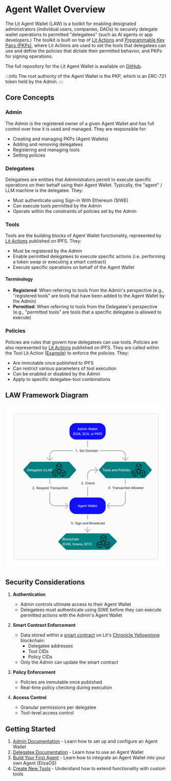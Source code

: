 # Agent Wallet Overview

The Lit Agent Wallet (LAW) is a toolkit for enabling designated administrators (individual users, companies, DAOs) to securely delegate wallet operations to permitted "delegatees" (such as AI agents or app developers.) The toolkit is built on top of [Lit Actions](../sdk/serverless-signing/overview.md) and [Programmable Key Pairs (PKPs)](../user-wallets/pkps/overview.md), where Lit Actions are used to set the tools that delegatees can use and define the policies that dictate their permitted behavior, and PKPs for signing operations.

The full repository for the Lit Agent Wallet is available on [GitHub](https://github.com/LIT-Protocol/agent-wallet).

:::info
The root authority of the Agent Wallet is the PKP, which is an ERC-721 token held by the Admin.
:::

## Core Concepts

### Admin
The Admin is the registered owner of a given Agent Wallet and has full control over how it is used and managed. They are responsible for:
- Creating and managing PKPs (Agent Wallets)
- Adding and removing delegatees
- Registering and managing tools
- Setting policies

### Delegatees
Delegatees are entities that Administrators permit to execute specific operations on their behalf using their Agent Wallet. Typically, the "agent" / LLM machine is the delegatee. They:
- Must authenticate using Sign-in With Ethereum (SIWE)
- Can execute tools permitted by the Admin
- Operate within the constraints of policies set by the Admin

### Tools
Tools are the building blocks of Agent Wallet functionality, represented by [Lit Actions](../sdk/serverless-signing/overview.md) published on IPFS. They:
- Must be registered by the Admin
- Enable permitted delegatees to execute specific actions (i.e. performing a token swap or executing a smart contract)
- Execute specific operations on behalf of the Agent Wallet

#### Terminology

- **Registered**: When referring to tools from the Admin's perspective (e.g., "registered tools" are tools that have been added to the Agent Wallet by the Admin)
- **Permitted**: When referring to tools from the Delegatee's perspective (e.g., "permitted tools" are tools that a specific delegatee is allowed to execute)

### Policies
Policies are rules that govern how delegatees can use tools. Policies are also represented by [Lit Actions](../sdk/serverless-signing/overview.md) published on IPFS. They are called within the Tool Lit Action ([Example](https://github.com/LIT-Protocol/agent-wallet/blob/main/packages/aw-tool-sign-ecdsa/src/lib/lit-actions/tool.ts)) to enforce the policies. They:
- Are immutable once published to IPFS
- Can restrict various parameters of tool execution
- Can be enabled or disabled by the Admin
- Apply to specific delegatee-tool combinations

## LAW Framework Diagram

![LAW Diagram](../../static/img/LAW-diagram.png)

## Security Considerations

1. **Authentication**
   - Admin controls ultimate access to their Agent Wallet
   - Delegatees must authenticate using SIWE before they can execute permitted actions with the Admin's Agent Wallet

2. **Smart Contract Enforcement**
   - Data stored within a [smart contract](https://github.com/LIT-Protocol/agent-wallet/tree/main/packages/aw-contracts) on Lit's [Chronicle Yellowstone](../connecting-to-a-lit-network/lit-blockchains/chronicle-yellowstone.md) blockchain:
      - Delegatee addresses
      - Tool CIDs
      - Policy CIDs
   - Only the Admin can update the smart contract

3. **Policy Enforcement**
   - Policies are immutable once published
   - Real-time policy checking during execution

4. **Access Control**
   - Granular permissions per delegatee
   - Tool-level access control

## Getting Started

1. [Admin Documentation](./admin/overview.md) - Learn how to set up and configure an Agent Wallet
2. [Delegatee Documentation](./delegatee/overview.md) - Learn how to use an Agent Wallet
3. [Build Your First Agent](./building.md) - Learn how to integrate an Agent Wallet into your own Agent (ElizaOS)
4. [Create New Tools](./new-tool.md) - Understand how to extend functionality with custom tools


